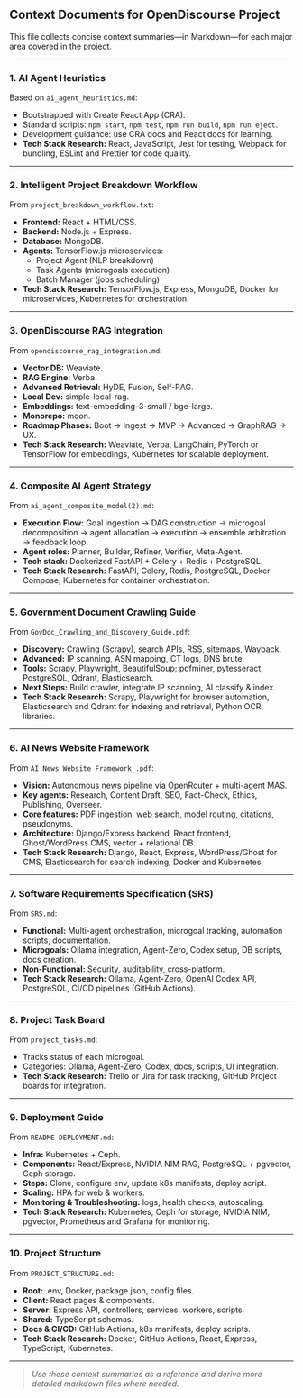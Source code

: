 ## Context Documents for OpenDiscourse Project

This file collects concise context summaries—in Markdown—for each major area covered in the project.

---

### 1. AI Agent Heuristics
Based on `ai_agent_heuristics.md`:
- Bootstrapped with Create React App (CRA).
- Standard scripts: `npm start`, `npm test`, `npm run build`, `npm run eject`.
- Development guidance: use CRA docs and React docs for learning.
- **Tech Stack Research:** React, JavaScript, Jest for testing, Webpack for bundling, ESLint and Prettier for code quality.

---

### 2. Intelligent Project Breakdown Workflow
From `project_breakdown_workflow.txt`:
- **Frontend:** React + HTML/CSS.
- **Backend:** Node.js + Express.
- **Database:** MongoDB.
- **Agents:** TensorFlow.js microservices:
  - Project Agent (NLP breakdown)
  - Task Agents (microgoals execution)
  - Batch Manager (jobs scheduling)
- **Tech Stack Research:** TensorFlow.js, Express, MongoDB, Docker for microservices, Kubernetes for orchestration.

---

### 3. OpenDiscourse RAG Integration
From `opendiscourse_rag_integration.md`:
- **Vector DB:** Weaviate.
- **RAG Engine:** Verba.
- **Advanced Retrieval:** HyDE, Fusion, Self-RAG.
- **Local Dev:** simple-local-rag.
- **Embeddings:** text-embedding-3-small / bge-large.
- **Monorepo:** moon.
- **Roadmap Phases:** Boot → Ingest → MVP → Advanced → GraphRAG → UX.
- **Tech Stack Research:** Weaviate, Verba, LangChain, PyTorch or TensorFlow for embeddings, Kubernetes for scalable deployment.

---

### 4. Composite AI Agent Strategy
From `ai_agent_composite_model(2).md`:
- **Execution Flow:** Goal ingestion → DAG construction → microgoal decomposition → agent allocation → execution → ensemble arbitration → feedback loop.
- **Agent roles:** Planner, Builder, Refiner, Verifier, Meta-Agent.
- **Tech stack:** Dockerized FastAPI + Celery + Redis + PostgreSQL.
- **Tech Stack Research:** FastAPI, Celery, Redis, PostgreSQL, Docker Compose, Kubernetes for container orchestration.

---

### 5. Government Document Crawling Guide
From `GovDoc_Crawling_and_Discovery_Guide.pdf`:
- **Discovery:** Crawling (Scrapy), search APIs, RSS, sitemaps, Wayback.
- **Advanced:** IP scanning, ASN mapping, CT logs, DNS brute.
- **Tools:** Scrapy, Playwright, BeautifulSoup; pdfminer, pytesseract; PostgreSQL, Qdrant, Elasticsearch.
- **Next Steps:** Build crawler, integrate IP scanning, AI classify & index.
- **Tech Stack Research:** Scrapy, Playwright for browser automation, Elasticsearch and Qdrant for indexing and retrieval, Python OCR libraries.

---

### 6. AI News Website Framework
From `AI News Website Framework_.pdf`:
- **Vision:** Autonomous news pipeline via OpenRouter + multi-agent MAS.
- **Key agents:** Research, Content Draft, SEO, Fact-Check, Ethics, Publishing, Overseer.
- **Core features:** PDF ingestion, web search, model routing, citations, pseudonyms.
- **Architecture:** Django/Express backend, React frontend, Ghost/WordPress CMS, vector + relational DB.
- **Tech Stack Research:** Django, React, Express, WordPress/Ghost for CMS, Elasticsearch for search indexing, Docker and Kubernetes.

---

### 7. Software Requirements Specification (SRS)
From `SRS.md`:
- **Functional:** Multi-agent orchestration, microgoal tracking, automation scripts, documentation.
- **Microgoals:** Ollama integration, Agent-Zero, Codex setup, DB scripts, docs creation.
- **Non-Functional:** Security, auditability, cross-platform.
- **Tech Stack Research:** Ollama, Agent-Zero, OpenAI Codex API, PostgreSQL, CI/CD pipelines (GitHub Actions).

---

### 8. Project Task Board
From `project_tasks.md`:
- Tracks status of each microgoal.
- Categories: Ollama, Agent-Zero, Codex, docs, scripts, UI integration.
- **Tech Stack Research:** Trello or Jira for task tracking, GitHub Project boards for integration.

---

### 9. Deployment Guide
From `README-DEPLOYMENT.md`:
- **Infra:** Kubernetes + Ceph.
- **Components:** React/Express, NVIDIA NIM RAG, PostgreSQL + pgvector, Ceph storage.
- **Steps:** Clone, configure env, update k8s manifests, deploy script.
- **Scaling:** HPA for web & workers.
- **Monitoring & Troubleshooting:** logs, health checks, autoscaling.
- **Tech Stack Research:** Kubernetes, Ceph for storage, NVIDIA NIM, pgvector, Prometheus and Grafana for monitoring.

---

### 10. Project Structure
From `PROJECT_STRUCTURE.md`:
- **Root:** .env, Docker, package.json, config files.
- **Client:** React pages & components.
- **Server:** Express API, controllers, services, workers, scripts.
- **Shared:** TypeScript schemas.
- **Docs & CI/CD:** GitHub Actions, k8s manifests, deploy scripts.
- **Tech Stack Research:** Docker, GitHub Actions, React, Express, TypeScript, Kubernetes.

---

> _Use these context summaries as a reference and derive more detailed markdown files where needed._

